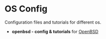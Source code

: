 # OS Config

Configuration files and tutorials for different os.

* **openbsd - config & tutorials** for [OpenBSD](https://www.openbsd.org)
